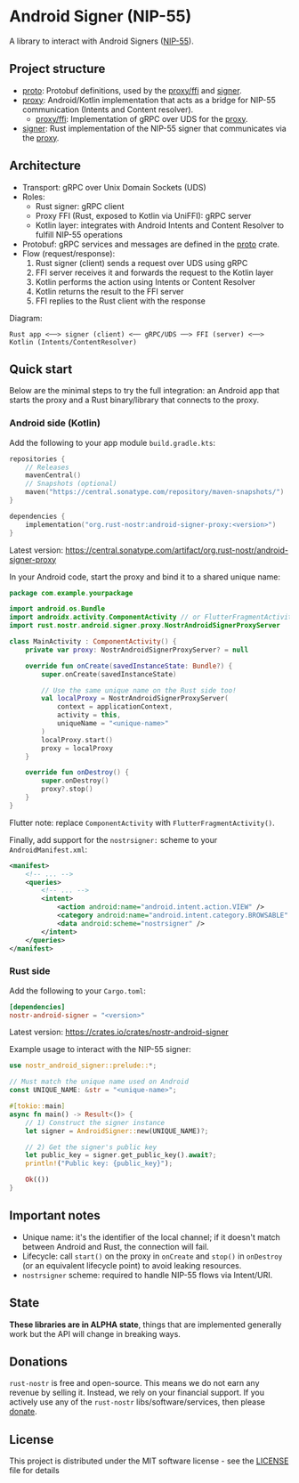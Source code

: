# Android Signer (NIP-55)

A library to interact with Android Signers ([NIP-55](https://github.com/nostr-protocol/nips/blob/master/55.md)).

## Project structure

- [proto]: Protobuf definitions, used by the [proxy/ffi] and [signer].
- [proxy]: Android/Kotlin implementation that acts as a bridge for NIP-55 communication (Intents and Content resolver).
  - [proxy/ffi]: Implementation of gRPC over UDS for the [proxy].
- [signer]: Rust implementation of the NIP-55 signer that communicates via the [proxy].

## Architecture

- Transport: gRPC over Unix Domain Sockets (UDS)
- Roles:
  - Rust signer: gRPC client
  - Proxy FFI (Rust, exposed to Kotlin via UniFFI): gRPC server
  - Kotlin layer: integrates with Android Intents and Content Resolver to fulfill NIP-55 operations
- Protobuf: gRPC services and messages are defined in the [proto] crate.
- Flow (request/response):
  1) Rust signer (client) sends a request over UDS using gRPC
  2) FFI server receives it and forwards the request to the Kotlin layer
  3) Kotlin performs the action using Intents or Content Resolver
  4) Kotlin returns the result to the FFI server
  5) FFI replies to the Rust client with the response

Diagram:

```
Rust app <──> signer (client) <── gRPC/UDS ──> FFI (server) <──> Kotlin (Intents/ContentResolver)
```

## Quick start

Below are the minimal steps to try the full integration: an Android app that starts the proxy and a Rust binary/library that connects to the proxy.

### Android side (Kotlin)

Add the following to your app module `build.gradle.kts`:

```kotlin
repositories {
    // Releases
    mavenCentral()
    // Snapshots (optional)
    maven("https://central.sonatype.com/repository/maven-snapshots/")
}

dependencies {
    implementation("org.rust-nostr:android-signer-proxy:<version>")
}
```

Latest version: https://central.sonatype.com/artifact/org.rust-nostr/android-signer-proxy

In your Android code, start the proxy and bind it to a shared unique name:

```kotlin
package com.example.yourpackage

import android.os.Bundle
import androidx.activity.ComponentActivity // or FlutterFragmentActivity for Flutter
import rust.nostr.android.signer.proxy.NostrAndroidSignerProxyServer

class MainActivity : ComponentActivity() {
    private var proxy: NostrAndroidSignerProxyServer? = null

    override fun onCreate(savedInstanceState: Bundle?) {
        super.onCreate(savedInstanceState)

        // Use the same unique name on the Rust side too!
        val localProxy = NostrAndroidSignerProxyServer(
            context = applicationContext,
            activity = this,
            uniqueName = "<unique-name>"
        )
        localProxy.start()
        proxy = localProxy
    }

    override fun onDestroy() {
        super.onDestroy()
        proxy?.stop()
    }
}
```

Flutter note: replace `ComponentActivity` with `FlutterFragmentActivity()`.

Finally, add support for the `nostrsigner:` scheme to your `AndroidManifest.xml`: 

```xml
<manifest>
    <!-- ... -->
    <queries>
        <!-- ... -->
        <intent>
            <action android:name="android.intent.action.VIEW" />
            <category android:name="android.intent.category.BROWSABLE" />
            <data android:scheme="nostrsigner" />
        </intent>
    </queries>
</manifest>
```

### Rust side

Add the following to your `Cargo.toml`:

```toml
[dependencies]
nostr-android-signer = "<version>"
```

Latest version: https://crates.io/crates/nostr-android-signer

Example usage to interact with the NIP-55 signer:

```rust
use nostr_android_signer::prelude::*;

// Must match the unique name used on Android
const UNIQUE_NAME: &str = "<unique-name>";

#[tokio::main]
async fn main() -> Result<()> {
    // 1) Construct the signer instance
    let signer = AndroidSigner::new(UNIQUE_NAME)?;

    // 2) Get the signer's public key
    let public_key = signer.get_public_key().await?;
    println!("Public key: {public_key}");

    Ok(())
}
```

## Important notes

- Unique name: it's the identifier of the local channel; if it doesn't match between Android and Rust, the connection will fail.
- Lifecycle: call `start()` on the proxy in `onCreate` and `stop()` in `onDestroy` (or an equivalent lifecycle point) to avoid leaking resources.
- `nostrsigner` scheme: required to handle NIP-55 flows via Intent/URI.

## State

**These libraries are in ALPHA state**, things that are implemented generally work but the API will change in breaking ways.

## Donations

`rust-nostr` is free and open-source. This means we do not earn any revenue by selling it. Instead, we rely on your financial support. If you actively use any of the `rust-nostr` libs/software/services, then please [donate](https://rust-nostr.org/donate).

## License

This project is distributed under the MIT software license - see the [LICENSE](LICENSE) file for details

[proto]: proto
[proxy]: proxy
[proxy/ffi]: proxy/ffi
[signer]: signer
